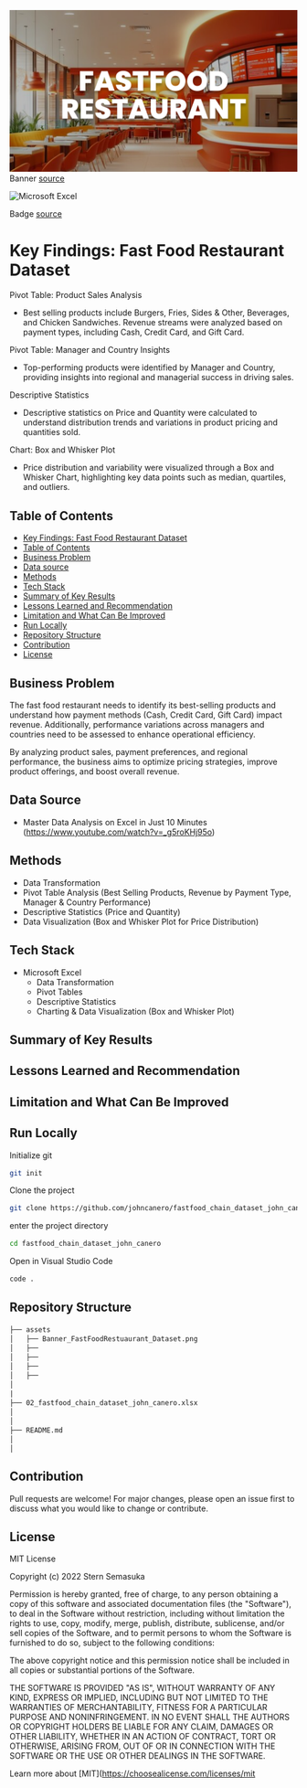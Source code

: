 ![banner](assets/Banner_FastFoodRestuaurant_Dataset.png)  
Banner <a href="https://stock.adobe.com/ph/search?k=fast+food+restaurant+interior" target="_blank">source</a>

![Microsoft Excel](https://img.shields.io/badge/Microsoft_Excel-217346?style=for-the-badge&logo=microsoft-excel&logoColor=white)

Badge <a href="https://shields.io/" target="_blank">source</a>

# Key Findings: Fast Food Restaurant Dataset

Pivot Table: Product Sales Analysis
- Best selling products include Burgers, Fries, Sides & Other, Beverages, and Chicken Sandwiches. Revenue streams were analyzed based on payment types, including Cash, Credit Card, and Gift Card.

Pivot Table: Manager and Country Insights
- Top-performing products were identified by Manager and Country, providing insights into regional and managerial success in driving sales.

Descriptive Statistics
- Descriptive statistics on Price and Quantity were calculated to understand distribution trends and variations in product pricing and quantities sold.

Chart: Box and Whisker Plot
- Price distribution and variability were visualized through a Box and Whisker Chart, highlighting key data points such as median, quartiles, and outliers.


<!-- Authors -->
<!-- ## Reference
- Learn 80% of Data Analysis in Excel in Just 12 Minutes ( https://www.youtube.com/watch?v=O1QfG5SXRkM) -->

## Table of Contents

  - [Key Findings: Fast Food Restaurant Dataset](#key-findings-fast-food-restaurant-dataset)
  - [Table of Contents](#table-of-contents)
  - [Business Problem](#business-problem)
  - [Data source](#data-source)
  - [Methods](#methods) 
  - [Tech Stack](#tech-stack)
  - [Summary of Key Results](#summary-of-key-results)
  - [Lessons Learned and Recommendation](#lessons-learned-and-recommendation)
  - [Limitation and What Can Be Improved](#limitation-and-what-can-be-improved)
  - [Run Locally](#run-locally)
  - [Repository Structure](#repository-structure)
  - [Contribution](#contribution)
  - [License](#license)

## Business Problem
The fast food restaurant needs to identify its best-selling products and understand how payment methods (Cash, Credit Card, Gift Card) impact revenue. Additionally, performance variations across managers and countries need to be assessed to enhance operational efficiency.

By analyzing product sales, payment preferences, and regional performance, the business aims to optimize pricing strategies, improve product offerings, and boost overall revenue.

## Data Source

- Master Data Analysis on Excel in Just 10 Minutes (https://www.youtube.com/watch?v=_g5roKHj95o)

## Methods

- Data Transformation
- Pivot Table Analysis (Best Selling Products, Revenue by Payment Type, Manager & Country Performance)
- Descriptive Statistics (Price and Quantity)
- Data Visualization (Box and Whisker Plot for Price Distribution)

## Tech Stack

- Microsoft Excel
  - Data Transformation
  - Pivot Tables
  - Descriptive Statistics
  - Charting & Data Visualization (Box and Whisker Plot)


## Summary of Key Results


## Lessons Learned and Recommendation



## Limitation and What Can Be Improved

## Run Locally
Initialize git

```bash
git init
```


Clone the project

```bash
git clone https://github.com/johncanero/fastfood_chain_dataset_john_canero.git
```

enter the project directory

```bash
cd fastfood_chain_dataset_john_canero
```

Open in Visual Studio Code

```bash
code .
```

## Repository Structure


```
├── assets
│   ├── Banner_FastFoodRestuaurant_Dataset.png      
│   ├──        
│   ├──          
│   ├── 
│   ├──        
│
|
├── 02_fastfood_chain_dataset_john_canero.xlsx
│ 
│
├── README.md                     
│
│
```

## Contribution

Pull requests are welcome! For major changes, please open an issue first to discuss what you would like to change or contribute.

## License

MIT License

Copyright (c) 2022 Stern Semasuka

Permission is hereby granted, free of charge, to any person obtaining a copy
of this software and associated documentation files (the "Software"), to deal
in the Software without restriction, including without limitation the rights
to use, copy, modify, merge, publish, distribute, sublicense, and/or sell
copies of the Software, and to permit persons to whom the Software is
furnished to do so, subject to the following conditions:

The above copyright notice and this permission notice shall be included in all
copies or substantial portions of the Software.

THE SOFTWARE IS PROVIDED "AS IS", WITHOUT WARRANTY OF ANY KIND, EXPRESS OR
IMPLIED, INCLUDING BUT NOT LIMITED TO THE WARRANTIES OF MERCHANTABILITY,
FITNESS FOR A PARTICULAR PURPOSE AND NONINFRINGEMENT. IN NO EVENT SHALL THE
AUTHORS OR COPYRIGHT HOLDERS BE LIABLE FOR ANY CLAIM, DAMAGES OR OTHER
LIABILITY, WHETHER IN AN ACTION OF CONTRACT, TORT OR OTHERWISE, ARISING FROM,
OUT OF OR IN CONNECTION WITH THE SOFTWARE OR THE USE OR OTHER DEALINGS IN THE
SOFTWARE.

Learn more about [MIT](https://choosealicense.com/licenses/mit
